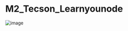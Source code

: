 # M2_Tecson_Learnyounode
![image](https://github.com/user-attachments/assets/16f7f72b-87e8-4a7d-b037-439999031472)
